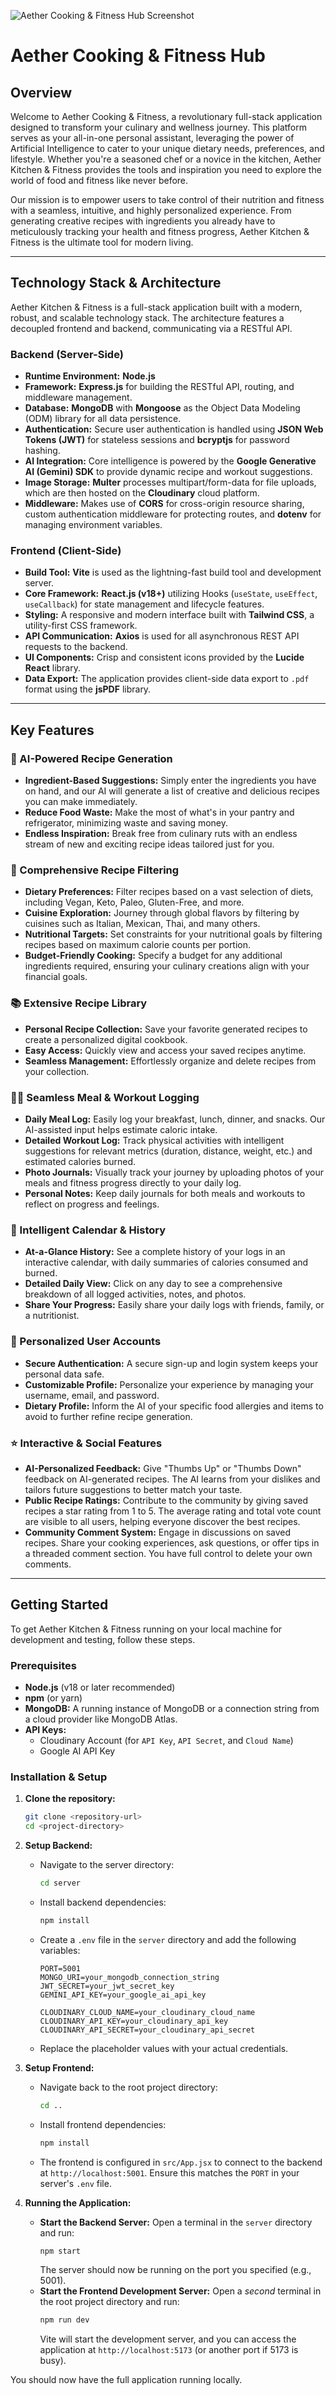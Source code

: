 ![Aether Cooking & Fitness Hub Screenshot](./assets/aether-hub-screenshot.jpg)

# Aether Cooking & Fitness Hub

## Overview

Welcome to Aether Cooking & Fitness, a revolutionary full-stack application designed to transform your culinary and wellness journey. This platform serves as your all-in-one personal assistant, leveraging the power of Artificial Intelligence to cater to your unique dietary needs, preferences, and lifestyle. Whether you're a seasoned chef or a novice in the kitchen, Aether Kitchen & Fitness provides the tools and inspiration you need to explore the world of food and fitness like never before.

Our mission is to empower users to take control of their nutrition and fitness with a seamless, intuitive, and highly personalized experience. From generating creative recipes with ingredients you already have to meticulously tracking your health and fitness progress, Aether Kitchen & Fitness is the ultimate tool for modern living.

---

## Technology Stack & Architecture

Aether Kitchen & Fitness is a full-stack application built with a modern, robust, and scalable technology stack. The architecture features a decoupled frontend and backend, communicating via a RESTful API.

### Backend (Server-Side)

* **Runtime Environment:** **Node.js**
* **Framework:** **Express.js** for building the RESTful API, routing, and middleware management.
* **Database:** **MongoDB** with **Mongoose** as the Object Data Modeling (ODM) library for all data persistence.
* **Authentication:** Secure user authentication is handled using **JSON Web Tokens (JWT)** for stateless sessions and **bcryptjs** for password hashing.
* **AI Integration:** Core intelligence is powered by the **Google Generative AI (Gemini) SDK** to provide dynamic recipe and workout suggestions.
* **Image Storage:** **Multer** processes multipart/form-data for file uploads, which are then hosted on the **Cloudinary** cloud platform.
* **Middleware:** Makes use of **CORS** for cross-origin resource sharing, custom authentication middleware for protecting routes, and **dotenv** for managing environment variables.

### Frontend (Client-Side)

* **Build Tool:** **Vite** is used as the lightning-fast build tool and development server.
* **Core Framework:** **React.js (v18+)** utilizing Hooks (`useState`, `useEffect`, `useCallback`) for state management and lifecycle features.
* **Styling:** A responsive and modern interface built with **Tailwind CSS**, a utility-first CSS framework.
* **API Communication:** **Axios** is used for all asynchronous REST API requests to the backend.
* **UI Components:** Crisp and consistent icons provided by the **Lucide React** library.
* **Data Export:** The application provides client-side data export to `.pdf` format using the **jsPDF** library.

---

## Key Features

### 🤖 AI-Powered Recipe Generation

* **Ingredient-Based Suggestions:** Simply enter the ingredients you have on hand, and our AI will generate a list of creative and delicious recipes you can make immediately.
* **Reduce Food Waste:** Make the most of what's in your pantry and refrigerator, minimizing waste and saving money.
* **Endless Inspiration:** Break free from culinary ruts with an endless stream of new and exciting recipe ideas tailored just for you.

### 🍔 Comprehensive Recipe Filtering

* **Dietary Preferences:** Filter recipes based on a vast selection of diets, including Vegan, Keto, Paleo, Gluten-Free, and more.
* **Cuisine Exploration:** Journey through global flavors by filtering by cuisines such as Italian, Mexican, Thai, and many others.
* **Nutritional Targets:** Set constraints for your nutritional goals by filtering recipes based on maximum calorie counts per portion.
* **Budget-Friendly Cooking:** Specify a budget for any additional ingredients required, ensuring your culinary creations align with your financial goals.

### 📚 Extensive Recipe Library

* **Personal Recipe Collection:** Save your favorite generated recipes to create a personalized digital cookbook.
* **Easy Access:** Quickly view and access your saved recipes anytime.
* **Seamless Management:** Effortlessly organize and delete recipes from your collection.

### 🏃‍♂️ Seamless Meal & Workout Logging

* **Daily Meal Log:** Easily log your breakfast, lunch, dinner, and snacks. Our AI-assisted input helps estimate caloric intake.
* **Detailed Workout Log:** Track physical activities with intelligent suggestions for relevant metrics (duration, distance, weight, etc.) and estimated calories burned.
* **Photo Journals:** Visually track your journey by uploading photos of your meals and fitness progress directly to your daily log.
* **Personal Notes:** Keep daily journals for both meals and workouts to reflect on progress and feelings.

### 📅 Intelligent Calendar & History

* **At-a-Glance History:** See a complete history of your logs in an interactive calendar, with daily summaries of calories consumed and burned.
* **Detailed Daily View:** Click on any day to see a comprehensive breakdown of all logged activities, notes, and photos.
* **Share Your Progress:** Easily share your daily logs with friends, family, or a nutritionist.

### 👤 Personalized User Accounts

* **Secure Authentication:** A secure sign-up and login system keeps your personal data safe.
* **Customizable Profile:** Personalize your experience by managing your username, email, and password.
* **Dietary Profile:** Inform the AI of your specific food allergies and items to avoid to further refine recipe generation.

### ⭐ Interactive & Social Features

* **AI-Personalized Feedback:** Give "Thumbs Up" or "Thumbs Down" feedback on AI-generated recipes. The AI learns from your dislikes and tailors future suggestions to better match your taste.
* **Public Recipe Ratings:** Contribute to the community by giving saved recipes a star rating from 1 to 5. The average rating and total vote count are visible to all users, helping everyone discover the best recipes.
* **Community Comment System:** Engage in discussions on saved recipes. Share your cooking experiences, ask questions, or offer tips in a threaded comment section. You have full control to delete your own comments.

---

## Getting Started

To get Aether Kitchen & Fitness running on your local machine for development and testing, follow these steps.

### Prerequisites

* **Node.js** (v18 or later recommended)
* **npm** (or yarn)
* **MongoDB:** A running instance of MongoDB or a connection string from a cloud provider like MongoDB Atlas.
* **API Keys:**
    * Cloudinary Account (for `API Key`, `API Secret`, and `Cloud Name`)
    * Google AI API Key

### Installation & Setup

1.  **Clone the repository:**
    ```sh
    git clone <repository-url>
    cd <project-directory>
    ```

2.  **Setup Backend:**
    * Navigate to the server directory:
        ```sh
        cd server
        ```
    * Install backend dependencies:
        ```sh
        npm install
        ```
    * Create a `.env` file in the `server` directory and add the following variables:
        ```env
        PORT=5001
        MONGO_URI=your_mongodb_connection_string
        JWT_SECRET=your_jwt_secret_key
        GEMINI_API_KEY=your_google_ai_api_key

        CLOUDINARY_CLOUD_NAME=your_cloudinary_cloud_name
        CLOUDINARY_API_KEY=your_cloudinary_api_key
        CLOUDINARY_API_SECRET=your_cloudinary_api_secret
        ```
    * Replace the placeholder values with your actual credentials.

3.  **Setup Frontend:**
    * Navigate back to the root project directory:
        ```sh
        cd ..
        ```
    * Install frontend dependencies:
        ```sh
        npm install
        ```
    * The frontend is configured in `src/App.jsx` to connect to the backend at `http://localhost:5001`. Ensure this matches the `PORT` in your server's `.env` file.

4.  **Running the Application:**
    * **Start the Backend Server:** Open a terminal in the `server` directory and run:
        ```sh
        npm start
        ```
        The server should now be running on the port you specified (e.g., 5001).
    * **Start the Frontend Development Server:** Open a *second* terminal in the root project directory and run:
        ```sh
        npm run dev
        ```
        Vite will start the development server, and you can access the application at `http://localhost:5173` (or another port if 5173 is busy).

You should now have the full application running locally.
